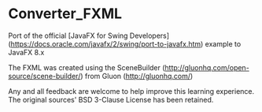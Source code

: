 # Converter_FXML
Port of the official [JavaFX for Swing Developers] (https://docs.oracle.com/javafx/2/swing/port-to-javafx.htm) example to JavaFX 8.x

The FXML was created using the SceneBuilder (http://gluonhq.com/open-source/scene-builder/) from Gluon (http://gluonhq.com/)

Any and all feedback are welcome to help improve this learning experience. The original sources' BSD 3-Clause License has been retained.
